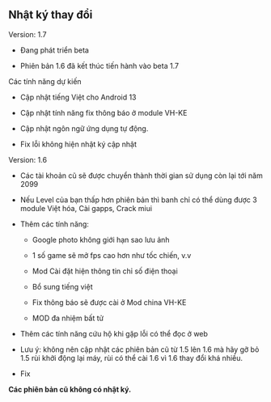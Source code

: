 **Nhật ký thay đổi**
----

Version: 1.7

- Đang phát triển beta

- Phiên bản 1.6 đã kết thúc tiến hành vào beta 1.7

Các tính năng dự kiến 

+ Cập nhật tiếng Việt cho Android 13

+ Cập nhật tính năng fix thông báo ở module VH-KE

+ Cập nhật ngôn ngữ ứng dụng tự động.

+ Fix lỗi không hiện nhật ký cập nhật 

Version: 1.6

- Các tài khoản cũ sẽ được chuyển thành thời gian sử dụng còn lại tới năm 2099

- Nếu Level của bạn thấp hơn phiên bản thì banh chỉ có thể dùng được 3 module Việt hóa, Cài gapps, Crack miui

- Thêm các tính năng:

   + Google photo không giới hạn sao lưu ảnh

   + 1 số game sẽ mở fps cao hơn như tốc chiến, v.v

   + Mod Cài đặt hiện thông tin chỉ số điện thoại

   + Bổ sung tiếng việt

   + Fix thông báo sẽ được cài ở Mod china VH-KE

   + MOD đa nhiệm bất tử

- Thêm các tính năng cứu hộ khi gặp lỗi có thể đọc ở web

- Lưu ý: không nên cập nhật các phiên bản cũ từ 1.5 lên 1.6 mà hãy gỡ bỏ 1.5 rùi khởi động lại máy, rùi có thể cài 1.6 vì 1.6 thay đổi khá nhiều.

- Fix

**Các phiên bản cũ không có nhật ký.**
